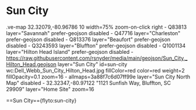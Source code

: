 # Sun City

.ve-map 32.32079,-80.96786 10 width=75% zoom-on-click right
    - Q83813 layer="Savannah" prefer-geojson disabled
    - Q47716 layer="Charleston" prefer-geojson disabled
    - Q813376 layer="Beaufort" prefer-geojson disabled
    - Q3243593 layer="Bluffton" prefer-geojson disabled
    - Q1001134 layer="Hilton Head Island" prefer-geojson disabled
    - https://raw.githubusercontent.com/rsnyder/media/main/geojson/Sun_City,_Hilton_Head.geojson layer="Sun City"  id=sun-city wc:Dell_Webb_Sun_City_Hilton_Head.jpg fillColor=red color=red weight=2 fillOpacity=0.1 zoom=16
    - allmaps=3a88f7c6d07ff99e layer="Sun City North Map" disabled
    - 32.32347,-80.97122 "1121 Sunfish Way, Bluffton, SC 29909" layer="Home Site" zoom=16
    
==Sun City=={flyto:sun-city}
